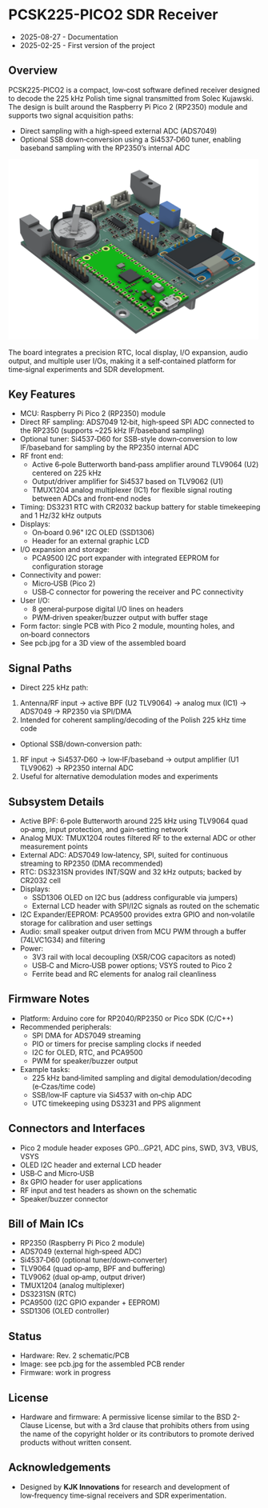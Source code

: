 # PCSK225-PICO2 SDR Receiver

<ul>
<li>2025-08-27 - Documentation</li>
<li>2025-02-25 - First version of the project</li>
</ul>

## Overview

<p>PCSK225-PICO2 is a compact, low‑cost software defined receiver designed to decode the 225 kHz Polish time signal transmitted from Solec Kujawski. The design is built around the Raspberry Pi Pico 2 (RP2350) module and supports two signal acquisition paths:

- Direct sampling with a high‑speed external ADC (ADS7049)
- Optional SSB down‑conversion using a Si4537‑D60 tuner, enabling baseband sampling with the RP2350’s internal ADC

<img src="img/pcb.png" width=500px> 

<p>The board integrates a precision RTC, local display, I/O expansion, audio output, and multiple user I/Os, making it a self‑contained platform for time‑signal experiments and SDR development.


## Key Features

- MCU: Raspberry Pi Pico 2 (RP2350) module
- Direct RF sampling: ADS7049 12‑bit, high‑speed SPI ADC connected to the RP2350 (supports ~225 kHz IF/baseband sampling)
- Optional tuner: Si4537‑D60 for SSB-style down‑conversion to low IF/baseband for sampling by the RP2350 internal ADC
- RF front end:
    - Active 6‑pole Butterworth band‑pass amplifier around TLV9064 (U2) centered on 225 kHz
    - Output/driver amplifier for Si4537 based on TLV9062 (U1)
    - TMUX1204 analog multiplexer (IC1) for flexible signal routing between ADCs and front‑end nodes
- Timing: DS3231 RTC with CR2032 backup battery for stable timekeeping and 1 Hz/32 kHz outputs
- Displays:
    - On‑board 0.96" I2C OLED (SSD1306)
    - Header for an external graphic LCD
- I/O expansion and storage:
    - PCA9500 I2C port expander with integrated EEPROM for configuration storage
- Connectivity and power:
    - Micro‑USB (Pico 2)
    - USB‑C connector for powering the receiver and PC connectivity
- User I/O:
    - 8 general‑purpose digital I/O lines on headers
    - PWM‑driven speaker/buzzer output with buffer stage
- Form factor: single PCB with Pico 2 module, mounting holes, and on‑board connectors
- See pcb.jpg for a 3D view of the assembled board

## Signal Paths

- Direct 225 kHz path:

1) Antenna/RF input → active BPF (U2 TLV9064) → analog mux (IC1) → ADS7049 → RP2350 via SPI/DMA
2) Intended for coherent sampling/decoding of the Polish 225 kHz time code
- Optional SSB/down‑conversion path:

1) RF input → Si4537‑D60 → low‑IF/baseband → output amplifier (U1 TLV9062) → RP2350 internal ADC
2) Useful for alternative demodulation modes and experiments

## Subsystem Details

- Active BPF: 6‑pole Butterworth around 225 kHz using TLV9064 quad op‑amp, input protection, and gain‑setting network
- Analog MUX: TMUX1204 routes filtered RF to the external ADC or other measurement points
- External ADC: ADS7049 low‑latency, SPI, suited for continuous streaming to RP2350 (DMA recommended)
- RTC: DS3231SN provides INT/SQW and 32 kHz outputs; backed by CR2032 cell
- Displays:
    - SSD1306 OLED on I2C bus (address configurable via jumpers)
    - External LCD header with SPI/I2C signals as routed on the schematic
- I2C Expander/EEPROM: PCA9500 provides extra GPIO and non‑volatile storage for calibration and user settings
- Audio: small speaker output driven from MCU PWM through a buffer (74LVC1G34) and filtering
- Power:
    - 3V3 rail with local decoupling (X5R/COG capacitors as noted)
    - USB‑C and Micro‑USB power options; VSYS routed to Pico 2
    - Ferrite bead and RC elements for analog rail cleanliness

## Firmware Notes

- Platform: Arduino core for RP2040/RP2350 or Pico SDK (C/C++)
- Recommended peripherals:
    - SPI DMA for ADS7049 streaming
    - PIO or timers for precise sampling clocks if needed
    - I2C for OLED, RTC, and PCA9500
    - PWM for speaker/buzzer output
- Example tasks:
    - 225 kHz band‑limited sampling and digital demodulation/decoding (e‑Czas/time code)
    - SSB/low‑IF capture via Si4537 with on‑chip ADC
    - UTC timekeeping using DS3231 and PPS alignment

## Connectors and Interfaces

- Pico 2 module header exposes GP0…GP21, ADC pins, SWD, 3V3, VBUS, VSYS
- OLED I2C header and external LCD header
- USB‑C and Micro‑USB
- 8x GPIO header for user applications
- RF input and test headers as shown on the schematic
- Speaker/buzzer connector

## Bill of Main ICs

- RP2350 (Raspberry Pi Pico 2 module)
- ADS7049 (external high‑speed ADC)
- Si4537‑D60 (optional tuner/down‑converter)
- TLV9064 (quad op‑amp, BPF and buffering)
- TLV9062 (dual op‑amp, output driver)
- TMUX1204 (analog multiplexer)
- DS3231SN (RTC)
- PCA9500 (I2C GPIO expander + EEPROM)
- SSD1306 (OLED controller)

## Status

- Hardware: Rev. 2 schematic/PCB
- Image: see pcb.jpg for the assembled PCB render
- Firmware: work in progress

## License

- Hardware and firmware: A permissive license similar to the BSD 2-Clause License, but with a 3rd clause that prohibits others from using the name of the copyright holder or its contributors to promote derived products without written consent.

## Acknowledgements

- Designed by <b>KJK Innovations</b> for research and development of low‑frequency time‑signal receivers and SDR experimentation.



